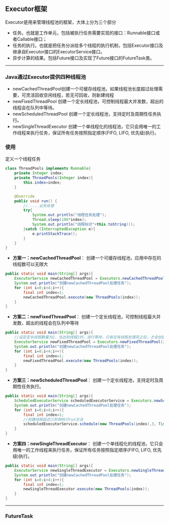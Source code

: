 ## Executor框架

Executor是用来管理线程池的框架，大体上分为三个部分

- 任务。也就是工作单元，包括被执行任务需要实现的接口：Runnable接口或者Callable接口；
- 任务的执行。也就是把任务分派给多个线程的执行机制，包括Executor接口及继承自Executor接口的ExecutorService接口。
- 异步计算的结果。包括Future接口及实现了Future接口的FutureTask类。



-------------

### Java通过Executor提供四种线程池

- newCachedThreadPool创建一个可缓存线程池，如果线程池长度超过处理需要，可灵活回收空闲线程，若无可回收，则新建线程
- newFixedThreadPool 创建一个定长线程池，可控制线程最大并发数，超出的线程会在队列中等待。
- newScheduledThreadPool 创建一个定长线程池，支持定时及周期性任务执行。
- newSingleThreadExecutor 创建一个单线程化的线程池，它只会用唯一的工作线程来执行任务，保证所有任务按照指定顺序(FIFO, LIFO, 优先级)执行。

### 使用

定义一个线程任务

```java
class ThreadPools implements Runnable{
    private Integer index;
    private ThreadPools(Integer index){
        this.index=index;
    }

    @Override
    public void run() {
        //.....业务处理
        try{
            System.out.println("线程任务处理");
            Thread.sleep(100*index);
            System.out.println("线程标识"+this.toString());
        }catch (InterruptedException e){
            e.printStackTrace();
        }
    }
}
```

- **方案一：newCachedThreadPool**：			创建一个可缓存线程池，应用中存在的线程数可以无限大

```java
public static void main(String[] args){
    ExecutorService newCachedThreadPool = Executors.newCachedThreadPool();
    System.out.println("创建newCachedThreadPool处理任务");
    for (int i=0;i<4;i++){
        final int index=1;
        newCachedThreadPool.execute(new ThreadPools(index));
    }
}
```

- **方案二：newFixedThreadPool**：			  创建一个定长线程池，可控制线程最大并发数，超出的线程会在队列中等待

```java
public static void main(String[] args){
    //设定定长线程数量为2，当达到线程2时，进行等待，只有在有线程处理完之后，才会创建新的线程
    ExecutorService newFixedThreadPool = Executors.newFixedThreadPool(2);
    System.out.println("创建newCachedThreadPool处理任务");
    for (int i=0;i<4;i++){
        final int index=1;
        newFixedThreadPool.execute(new ThreadPools(index));
    }
}
```

- **方案三：newScheduledThreadPool**：		  创建一个定长线程池，支持定时及周期性任务执行。

```java
public static void main(String[] args){
    ScheduledExecutorService scheduledExecutorService = Executors.newScheduledThreadPool(2);
    System.out.println("创建newCachedThreadPool处理任务");
    for (int i=0;i<4;i++){
        final int index=1;
        //创建线程延迟三秒钟执行run方法
        scheduledExecutorService.schedule(new ThreadPools(index),3, TimeUnit.SECONDS);
    }
}
```

- **方案四：newSingleThreadExecutor**：
  创建一个单线程化的线程池，它只会用唯一的工作线程来执行任务，保证所有任务按照指定顺序(FIFO, LIFO, 优先级)执行。

```java
public static void main(String[] args){
    ExecutorService newSingleThreadExecutor = Executors.newSingleThreadExecutor();
    System.out.println("创建newCachedThreadPool处理任务");
    for (int i=0;i<4;i++){
        final int index=1;
        newSingleThreadExecutor.execute(new ThreadPools(index));
    }
}
```



--------------

### FutureTask

